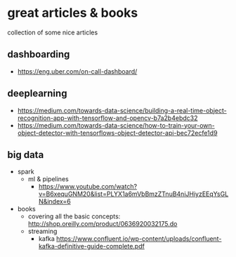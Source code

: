 # great articles & books
collection of some nice articles

## dashboarding
- https://eng.uber.com/on-call-dashboard/

## deeplearning
- https://medium.com/towards-data-science/building-a-real-time-object-recognition-app-with-tensorflow-and-opencv-b7a2b4ebdc32
- https://medium.com/towards-data-science/how-to-train-your-own-object-detector-with-tensorflows-object-detector-api-bec72ecfe1d9


## big data
- spark
  - ml & pipelines
    - https://www.youtube.com/watch?v=B6xequGNM20&list=PLYX1a6mVbBmzZTnuB4niJHiyzEEqYsGLN&index=6
- books
  - covering all the basic concepts: http://shop.oreilly.com/product/0636920032175.do
  - streaming
    - kafka https://www.confluent.io/wp-content/uploads/confluent-kafka-definitive-guide-complete.pdf
